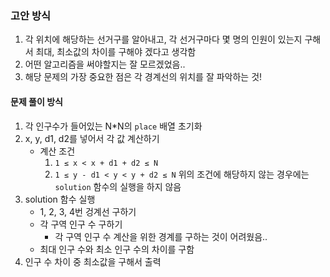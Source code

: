 ### 고안 방식
1. 각 위치에 해당하는 선거구를 알아내고, 각 선거구마다 몇 명의 인원이 있는지 구해서 최대, 최소값의 차이를 구해야 겠다고 생각함
2. 어떤 알고리즘을 써야할지는 잘 모르겠었음..
3. 해당 문제의 가장 중요한 점은 각 경계선의 위치를 잘 파악하는 것!

#### 문제 풀이 방식
1. 각 인구수가 들어있는 N*N의 `place` 배열 초기화
2. x, y, d1, d2를 넣어서 각 값 계산하기
   - 계산 조건
     1. `1 ≤ x < x + d1 + d2 ≤ N`
     2. `1 ≤ y - d1 < y < y + d2 ≤ N`
     위의 조건에 해당하지 않는 경우에는 `solution` 함수의 실행을 하지 않음
3. solution 함수 실행
    - 1, 2, 3, 4번 겅계선 구하기
    - 각 구역 인구 수 구하기
      - 각 구역 인구 수 계산을 위한 경계를 구하는 것이 어려웠음..
    - 최대 인구 수와 최소 인구 수의 차이를 구함
4. 인구 수 차이 중 최소값을 구해서 출력